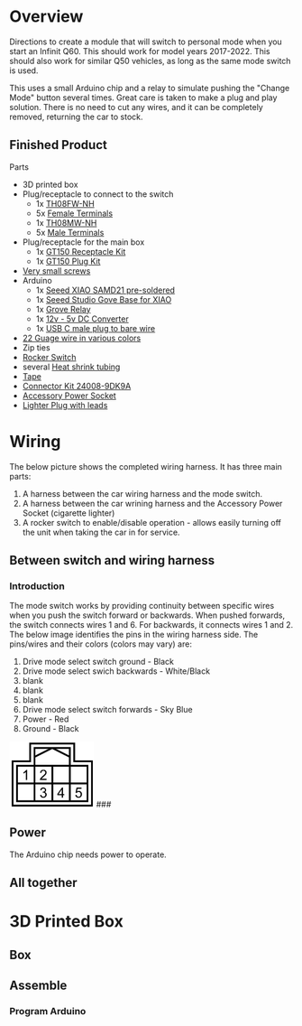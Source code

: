 # Overview
Directions to create a module that will switch to personal mode when you start an Infinit Q60.
This should work for model years 2017-2022. This should also work for similar Q50 vehicles, as long as the same mode switch is used.

This uses a small Arduino chip and a relay to simulate pushing the "Change Mode" button several times. Great care is taken to make a plug and play solution. There is no need to cut any wires, and it can be completely removed, returning the car to stock.

## Finished Product
<insert photo here>

Parts
- 3D printed box
- Plug/receptacle to connect to the switch
    - 1x [TH08FW-NH](https://www.bmotorsports.com/shop/product_info.php/products_id/4227)
    - 5x [Female Terminals](https://www.bmotorsports.com/shop/product_info.php/products_id/4223)
    - 1x [TH08MW-NH](https://www.bmotorsports.com/shop/product_info.php/products_id/5254)
    - 5x [Male Terminals](https://www.bmotorsports.com/shop/product_info.php/products_id/5253)
- Plug/receptacle for the main box
    - 1x [GT150 Receptacle Kit](https://www.bmotorsports.com/shop/product_info.php/products_id/5808)
    - 1x [GT150 Plug Kit](https://www.bmotorsports.com/shop/product_info.php/products_id/5806)
- [Very small screws](https://www.amazon.com/dp/B07ZH9GJWP)
- Arduino
    - 1x [Seeed XIAO SAMD21 pre-soldered](https://www.seeedstudio.com/Seeeduino-XIAO-Pre-Soldered-p-4747.html)
    - 1x [Seeed Studio Gove Base for XIAO](https://www.seeedstudio.com/Grove-Shield-for-Seeeduino-XIAO-p-4621.html)
    - 1x [Grove Relay](https://www.seeedstudio.com/Grove-Relay.html)
    - 1x [12v - 5v DC Converter](https://www.amazon.com/dp/B0C13L11SB)
    - 1x [USB C male plug to bare wire](https://www.amazon.com/dp/B0CKVRD9VJ)
- [22 Guage wire in various colors](https://www.amazon.com/dp/B0C7TJ9191)
- Zip ties
- [Rocker Switch](https://www.amazon.com/dp/B07S2QJKTX)
- several [Heat shrink tubing](https://www.bmotorsports.com/shop/product_info.php/products_id/596)
- [Tape](https://www.bmotorsports.com/shop/product_info.php/products_id/4060)
- [Connector Kit 24008-9DK9A](https://shop.hartnissanofnova.com/p/109288393/24008-9DK9A.html)
- [Accessory Power Socket](https://www.ebay.com/itm/374948881752)
- [Lighter Plug with leads](https://www.amazon.com/dp/B0963QJLRG)

# Wiring
The below picture shows the completed wiring harness. It has three main parts:
1. A harness between the car wiring harness and the mode switch.
2. A harness between the car wrining harness and the Accessory Power Socket (cigarette lighter)
3. A rocker switch to enable/disable operation - allows easily turning off the unit when taking the car in for service.
<Insert picture of completed wiring harness>

## Between switch and wiring harness
### Introduction
The mode switch works by providing continuity between specific wires when you push the switch forward or backwards. When pushed forwards, the switch connects wires 1 and 6. For backwards, it connects wires 1 and 2. The below image identifies the pins in the wiring harness side. The pins/wires and their colors (colors may vary) are:
1. Drive mode select switch ground - Black
2. Drive mode select swich backwards - White/Black
3. blank
4. blank
5. blank
6. Drive mode select switch forwards - Sky Blue
7. Power - Red
8. Ground - Black

<img src="https://github.com/Q60module/PersonalMode/blob/main/images/M35.JPG" alt="Diagram of the TH08 connector" width="150" />
### 

## Power
The Arduino chip needs power to operate. 

## All together

# 3D Printed Box
## Box
## Assemble
### Program Arduino
